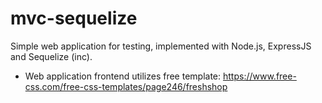 # mvc-sequelize
Simple web application for testing, implemented with Node.js, ExpressJS and Sequelize (inc).

+ Web application frontend utilizes free template: https://www.free-css.com/free-css-templates/page246/freshshop
